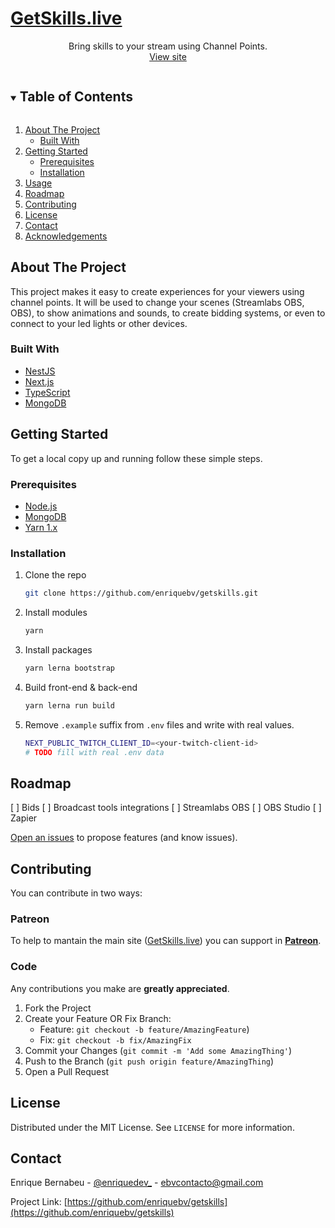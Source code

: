 <p align="center">
  <a href="https://github.com/enriquebv/getskills">
    <h1>GetSkills.live</h1>
  </a>

  <p align="center">
    Bring skills to your stream using Channel Points.
    <br />
    <a href="https://getskills.live">View site</a>
  </p>
</p>

<!-- TABLE OF CONTENTS -->
<details open="open">
  <summary><h2 style="display: inline-block">Table of Contents</h2></summary>
  <ol>
    <li>
      <a href="#about-the-project">About The Project</a>
      <ul>
        <li><a href="#built-with">Built With</a></li>
      </ul>
    </li>
    <li>
      <a href="#getting-started">Getting Started</a>
      <ul>
        <li><a href="#prerequisites">Prerequisites</a></li>
        <li><a href="#installation">Installation</a></li>
      </ul>
    </li>
    <li><a href="#usage">Usage</a></li>
    <li><a href="#roadmap">Roadmap</a></li>
    <li><a href="#contributing">Contributing</a></li>
    <li><a href="#license">License</a></li>
    <li><a href="#contact">Contact</a></li>
    <li><a href="#acknowledgements">Acknowledgements</a></li>
  </ol>
</details>

## About The Project
This project makes it easy to create experiences for your viewers using channel points. It will be used to change your scenes (Streamlabs OBS, OBS), to show animations and sounds, to create bidding systems, or even to connect to your led lights or other devices.

### Built With

* [NestJS](https://nestjs.com/)
* [Next.js](https://nextjs.com/)
* [TypeScript](https://www.typescriptlang.org/)
* [MongoDB](https://www.mongodb.com/)


## Getting Started

To get a local copy up and running follow these simple steps.

### Prerequisites

* [Node.js](https://nodejs.org/)
* [MongoDB](https://www.mongodb.com/)
* [Yarn 1.x](https://classic.yarnpkg.com)

### Installation

1. Clone the repo
   ```sh
   git clone https://github.com/enriquebv/getskills.git
   ```
2. Install modules
   ```sh
   yarn
   ```
3. Install packages
    ```sh
    yarn lerna bootstrap
    ```
4. Build front-end & back-end
    ```sh
    yarn lerna run build
    ```
5. Remove `.example` suffix from `.env` files and write with real values.
    ```bash
    NEXT_PUBLIC_TWITCH_CLIENT_ID=<your-twitch-client-id>
    # TODO fill with real .env data
    ```

<!-- ROADMAP -->
## Roadmap

[ ] Bids
[ ] Broadcast tools integrations
    [ ] Streamlabs OBS
    [ ] OBS Studio
[ ] Zapier

[Open an issues](https://github.com/enriquebv/getskills/issues) to propose features (and know issues).


<!-- CONTRIBUTING -->
## Contributing

You can contribute in two ways:

### Patreon
To help to mantain the main site ([GetSkills.live](https://getskills.live)) you can support in **[Patreon](https://patreon.com/enriquedev)**. 

### Code
Any contributions you make are **greatly appreciated**.

1. Fork the Project
2. Create your Feature OR Fix Branch:
    - Feature: `git checkout -b feature/AmazingFeature`)
    - Fix: `git checkout -b fix/AmazingFix`
3. Commit your Changes (`git commit -m 'Add some AmazingThing'`)
4. Push to the Branch (`git push origin feature/AmazingThing`)
5. Open a Pull Request

<!-- LICENSE -->
## License

Distributed under the MIT License. See `LICENSE` for more information.

<!-- CONTACT -->
## Contact

Enrique Bernabeu - [@enriquedev_](https://twitter.com/enriquedev_) - ebvcontacto@gmail.com

Project Link: [https://github.com/enriquebv/getskills](https://github.com/enriquebv/getskills)
